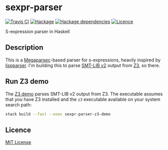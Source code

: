 # sexpr-parser

[![Travis CI](https://img.shields.io/travis/rcook/sexpr-parser/master.svg)](https://travis-ci.org/rcook/sexpr-parser)
[![Hackage](https://img.shields.io/hackage/v/sexpr-parser.svg)](http://hackage.haskell.org/package/sexpr-parser)
[![Hackage dependencies](https://img.shields.io/hackage-deps/v/sexpr-parser.svg)](http://hackage.haskell.org/package/sexpr-parser)
[![Licence](https://img.shields.io/badge/license-MIT-blue.svg)](https://raw.githubusercontent.com/rcook/sexpr-parser/master/LICENSE)

S-expression parser in Haskell

## Description

This is a [Megaparsec][megaparsec]-based parser for s-expressions, heavily inspired by [lispparser][lispparser]. I'm building this to parse [SMT-LIB v2][smt-lib] output from [Z3][z3], so there.

## Run Z3 demo

The [Z3 demo](z3-demo/Main.hs) parses SMT-LIB v2 output from Z3. The executable assumes that you have Z3 installed and the `z3` executable available on your system search path:

```bash
stack build --fast --exec sexpr-parser-z3-demo
```

## Licence

[MIT License](LICENSE)

[lispparser]: http://hackage.haskell.org/package/lispparser
[megaparsec]: http://hackage.haskell.org/package/megaparsec
[smt-lib]: http://smtlib.cs.uiowa.edu/language.shtml
[z3]: https://github.com/Z3Prover/z3
